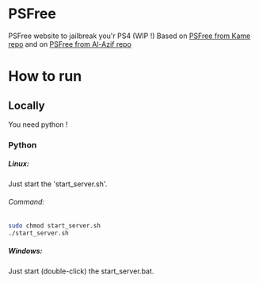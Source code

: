 # PSFree
PSFree website to jailbreak you'r PS4 (WIP !)
Based on [PSFree from Kame repo](https://github.com/kmeps4/PSFree) and on [PSFree from Al-Azif repo](https://github.com/Al-Azif/psfree-lapse)

# How to run
## Locally

You need python !

### Python
##### Linux:
Just start the 'start_server.sh'.

###### Command:
```bash
sudo chmod start_server.sh
./start_server.sh
```
##### Windows:
Just start (double-click) the start_server.bat.
